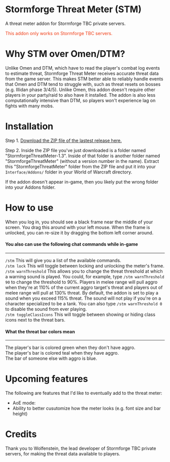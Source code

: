 # Stormforge Threat Meter (STM)
A threat meter addon for Stormforge TBC private servers.

<span style="color: #f03c15">This addon only works on Stormforge TBC servers.</span>

# Why STM over Omen/DTM?
Unlike Omen and DTM, which have to read the player's combat log events to estimate threat, Stormforge Threat Meter receives accurate threat data from the game server. This makes STM better able to reliably handle events that Omen and DTM tend to struggle with, such as threat resets on bosses (e.g. Illidan phase 3/4/5). Unlike Omen, this addon doesn't require other players in your party/raid to also have it installed. The addon is also less computationally intensive than DTM, so players won't experience lag on fights with many mobs.

# Installation

Step 1. [Download the ZIP file of the lastest release here.](https://github.com/MecAtlantiss/StormforgeThreatMeter/releases/latest)

Step 2. Inside the ZIP file you've just downloaded is a folder named "StormforgeThreatMeter-1.3". Inside of that folder is another folder named "StormforgeThreatMeter" (without a version number in the name). Extract this "StormforgeThreatMeter" folder from the ZIP file and put it into your `Interface/Addons/` folder in your World of Warcraft directory.

If the addon doesn't appear in-game, then you likely put the wrong folder into your Addons folder.

# How to use

When you log in, you should see a black frame near the middle of your screen. You drag this around with your left mouse. When the frame is unlocked, you can re-size it by dragging the bottom left corner around.

#### You also can use the following chat commands while in-game
---
`/stm` This will give you a list of the available commands.  
`/stm lock` This will toggle between locking and unlocking the meter's frame.  
`/stm warnThreshold` This allows you to change the threat threshold at which a warning sound is played. You could, for example, type `/stm warnThreshold 90` to change the threshold to 90%. Players in melee range will pull aggro when they're at 110% of the current aggro target's threat and players out of melee range will pull at 130% threat. By default, the addon is set to play a sound when you exceed 115% threat. The sound will not play if you're on a character specialized to be a tank. You can also type `/stm warnThreshold 0` to disable the sound from ever playing.  
`/stm toggleClassIcons` This will toggle between showing or hiding class icons next to the threat bars.

#### What the threat bar colors mean  
---
The player's bar is colored green when they don't have aggro.  
The player's bar is colored teal when they have aggro.  
The bar of someone else with aggro is blue.  

# Upcoming features

The following are features that I'd like to eventually add to the threat meter:
* AoE mode: 
* Ability to better cusutomize how the meter looks (e.g. font size and bar height)

#  Credits

Thank you to Wolfenstein, the lead developer of Stormforge TBC private servers, for making the threat data available to players.
